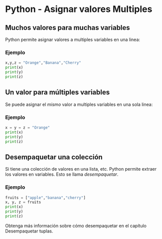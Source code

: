 # Python - Asignar valores Multiples

## Muchos valores para muchas variables

Python permite asignar valores a multiples variables en una linea:

### Ejemplo

```python
x,y,z = "Orange","Banana","Cherry"
print(x)
print(y)
print(z)
```

## Un valor para múltiples variables

Se puede asignar el _mismo_ valor a multiples variables en una sola linea:

### Ejemplo

```python
x = y = z = "Orange"
print(x)
print(y)
print(z)
```

## Desempaquetar una colección

Si tiene una colección de valores en una lista, etc. Python permite extraer los valores en variables. Esto se llama _desempaquetar_.

### Ejemplo

```python
fruits = ["apple","banana","cherry"]
x, y, z = fruits
print(x)
print(y)
print(z)
```

Obtenga más información sobre cómo desempaquetar en el capítulo Desempaquetar tuplas.
